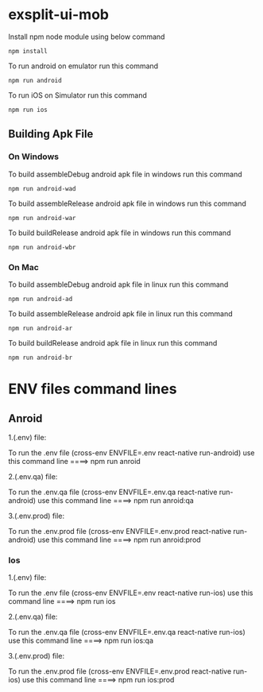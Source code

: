 # exsplit-ui-mob


Install npm node module using below command

```
npm install
```

To run android on emulator run this command

```
npm run android
```

To run iOS on Simulator run this command

```
npm run ios
```

## Building Apk File

### On Windows

To build assembleDebug android apk file in windows run this command

```
npm run android-wad
```

To build assembleRelease android apk file in windows run this command

```
npm run android-war
```

To build buildRelease android apk file in windows run this command

```
npm run android-wbr
```

### On Mac

To build assembleDebug android apk file in linux run this command

```
npm run android-ad
```

To build assembleRelease android apk file in linux run this command

```
npm run android-ar
```

To build buildRelease android apk file in linux run this command

```
npm run android-br
```

# ENV files command lines
## Anroid

1.(.env) file:

To run the .env file (cross-env ENVFILE=.env react-native run-android)
use this command line  ====>   npm run anroid

2.(.env.qa) file:

To run the .env.qa file (cross-env ENVFILE=.env.qa react-native run-android)
use this command line  ====>   npm run anroid:qa

3.(.env.prod) file:

To run the .env.prod file (cross-env ENVFILE=.env.prod react-native run-android)
use this command line  ====>   npm run anroid:prod

### Ios

1.(.env) file:

To run the .env file (cross-env ENVFILE=.env react-native run-ios)
use this command line  ====>   npm run ios

2.(.env.qa) file:

To run the .env.qa file (cross-env ENVFILE=.env.qa react-native run-ios)
use this command line  ====>   npm run ios:qa

3.(.env.prod) file:

To run the .env.prod file (cross-env ENVFILE=.env.prod react-native run-ios)
use this command line  ====>   npm run ios:prod